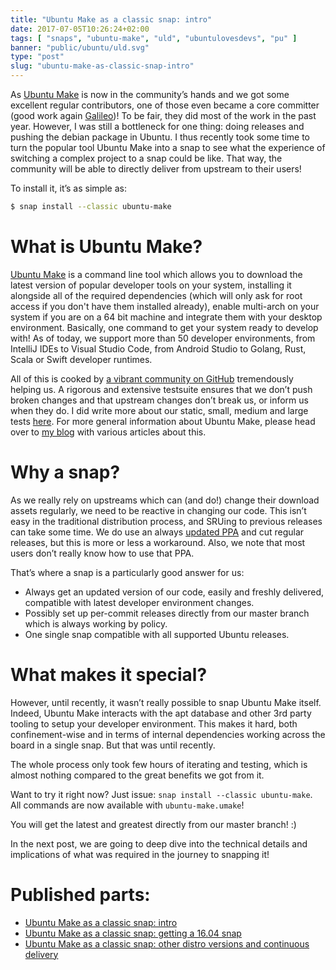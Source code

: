 ```yaml
---
title: "Ubuntu Make as a classic snap: intro"
date: 2017-07-05T10:26:24+02:00
tags: [ "snaps", "ubuntu-make", "uld", "ubuntulovesdevs", "pu" ]
banner: "public/ubuntu/uld.svg"
type: "post"
slug: "ubuntu-make-as-classic-snap-intro"
---
```


As [Ubuntu Make](https://wiki.ubuntu.com/ubuntu-make) is now in the community’s hands and we got some excellent regular contributors, one of those even became a core committer (good work again [Galileo](https://github.com/LyzardKing))! To be fair, they did most of the work in the past year. However, I was still a bottleneck for one thing: doing releases and pushing the debian package in Ubuntu. I thus recently took some time to turn the popular tool Ubuntu Make into a snap to see what the experience of switching a complex project to a snap could be like. That way, the community will be able to directly deliver from upstream to their users!
 
To install it, it’s as simple as:
```sh
$ snap install --classic ubuntu-make
```

# What is Ubuntu Make?
[Ubuntu Make](https://github.com/ubuntu/ubuntu-make) is a command line tool which allows you to download the latest version of popular developer tools on your system, installing it alongside all of the required dependencies (which will only ask for root access if you don't have them installed already), enable multi-arch on your system if you are on a 64 bit machine and integrate them with your desktop environment. Basically, one command to get your system ready to develop with!
As of today, we support more than 50 developer environments, from IntelliJ IDEs to Visual Studio Code, from Android Studio to Golang, Rust, Scala or Swift developer runtimes.
 
All of this is cooked by [a vibrant community on GitHub](https://github.com/ubuntu/ubuntu-make/network/members) tremendously helping us. A rigorous and extensive testsuite ensures that we don’t push broken changes and that upstream changes don’t break us, or inform us when they do. I did write more about our static, small, medium and large tests [here](/post/Ubuntu-Developer-Tools-Center:-how-do-we-run-tests/). For more general information about Ubuntu Make, please head over to [my blog](https://didrocks.fr/tags/ubuntulovesdevs) with various articles about this.

# Why a snap?
As we really rely on upstreams which can (and do!) change their download assets regularly, we need to be reactive in changing our code. This isn’t easy in the traditional distribution process, and SRUing to previous releases can take some time. We do use an always [updated PPA](https://launchpad.net/~ubuntu-desktop/+archive/ubuntu/ubuntu-make) and cut regular releases, but this is more or less a workaround. Also, we note that most users don’t really know how to use that PPA.
 
That’s where a snap is a particularly good answer for us:

 * Always get an updated version of our code, easily and freshly delivered, compatible with latest developer environment changes.
 * Possibly set up per-commit releases directly from our master branch which is always working by policy.
 * One single snap compatible with all supported Ubuntu releases.
 
# What makes it special?
However, until recently, it wasn’t really possible to snap Ubuntu Make itself. Indeed, Ubuntu Make interacts with the apt database and other 3rd party tooling to setup your developer environment. This makes it hard, both confinement-wise and in terms of internal dependencies working across the board in a single snap. But that was until recently.
 
The whole process only took few hours of iterating and testing, which is almost nothing compared to the great benefits we got from it.
 
Want to try it right now? Just issue: `snap install --classic ubuntu-make`.
All commands are now available with `ubuntu-make.umake`!

You will get the latest and greatest directly from our master branch! :)
 
In the next post, we are going to deep dive into the technical details and implications of what was required in the journey to snapping it!

# Published parts:

 * [Ubuntu Make as a classic snap: intro](https://didrocks.fr/2017/07/05/ubuntu-make-as-a-classic-snap-intro/)
 * [Ubuntu Make as a classic snap: getting a 16.04 snap](https://didrocks.fr/2017/07/12/ubuntu-make-as-a-classic-snap-getting-a-16.04-snap/)
 * [Ubuntu Make as a classic snap: other distro versions and continuous delivery](https://didrocks.fr/2017/07/25/ubuntu-make-as-a-classic-snap-other-distro-versions-and-continuous-delivery/)
